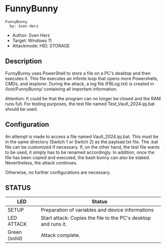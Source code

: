 # FunnyBunny
```
FunnyBunny
  by: Sven Herz
```
* Author: Sven Herz
* Target: Windows 11
* Attackmode: HID; STORAGE

## Description

FunnyBunny uses PowerShell to store a file on a PC's desktop and then executes it. This file executes an infinite loop that opens more Powershells, CMDs, and iexplorer. During the attack, a log file (FBLog.txt) is created in /loot/FunnyBunny/ containing all important information.


Attention: It could be that the program can no longer be closed and the RAM runs full. For testing purposes, the test file named Test_Vault_2024.ipj.bat should be used.


## Configuration
An attempt is made to access a file named Vault_2024.ipj.bat. This must be in the same directory (Switch 1 or Switch 2) as the payload.txt file. The .bat file can be customized if necessary. If, on the other hand, the test file wants to be used, it simply has to be renamed accordingly.
In addition, once the file has been copied and executed, the bash bunny can also be staked. Nevertheless, the attack continues.


Otherwise, no further configurations are necessary.


## STATUS

| LED                     | Status                                         |
| ----------------------- | ---------------------------------------------- |
| SETUP                   | Preparation of variables and device informations	|
| LED ATTACK              | Start attack: Copies the file to the PC's desktop and runs it.	|
| Green (solid)           | Attack complete. |

